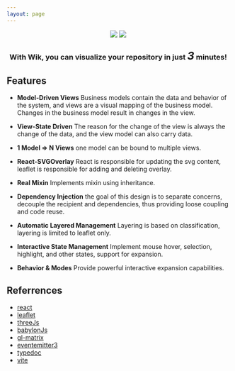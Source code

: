 ```yaml
---
layout: page
---
```


<div style="text-align: center">
  <img class="logo-dark" src="/images/logo-dark.svg" />
  <img class="logo-light" src="/images/logo.svg" />
  <h3>
    With Wik, you can visualize your repository in just
    <em style="font-size: 1.5em">3</em>
    minutes!
  </h3>
</div>

## Features

<ul class="cards cards--x2">
  
  <li>
  
  **Model-Driven Views** Business models contain the data and behavior of the system, and views are a visual mapping of the business model. Changes in the business model result in changes in the view.
  
  </li>
    <li>
  
  **View-State Driven** The reason for the change of the view is always the change of the data, and the view model can also carry data.

  </li>
    <li>
  
  **1 Model => N Views** one model can be bound to multiple views.

  </li>
    <li>
  
  **React-SVGOverlay** React is responsible for updating the svg content, leaflet is responsible for adding and deleting overlay.

  </li>
    <li>
  
  **Real Mixin** Implements mixin using inheritance.

  </li>
    <li>
  
  **Dependency Injection** the goal of this design is to separate concerns, decouple the recipient and dependencies, thus providing loose coupling and code reuse.

  </li>
  <li>
  
  **Automatic Layered Management** Layering is based on classification, layering is limited to leaflet only.

  </li>
  <li>
  
  **Interactive State Management** Implement mouse hover, selection, highlight, and other states, support for expansion.

  </li>
  <li>
  
  **Behavior & Modes** Provide powerful interactive expansion capabilities.

  </li>
  
</ul>

## Referrences

- <a href="https://reactjs.org/docs/getting-started.html">react</a>
- <a href="https://leafletjs.com/reference.html">leaflet</a>
- <a href="https://threejs.org/docs/index.html">threeJs</a>
- <a href="https://doc.babylonjs.com/start">babylonJs</a>
- <a href="https://glmatrix.net/docs/">gl-matrix</a>
- <a href="https://github.com/primus/eventemitter3#readme">eventemitter3</a>
- <a href="https://typedoc.org/guides/overview/">typedoc</a>
- <a href="https://vitejs.dev/guide/">vite</a>
